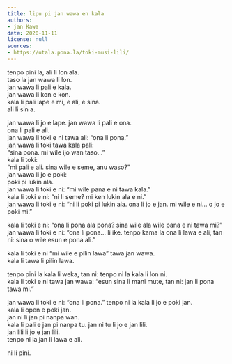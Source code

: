 ```yaml
---
title: lipu pi jan wawa en kala
authors:
- jan Kawa
date: 2020-11-11
license: null
sources:
- https://utala.pona.la/toki-musi-lili/
---
```


tenpo pini la, ali li lon ala.  
taso la jan wawa li lon.  
jan wawa li pali e kala.  
jan wawa li kon e kon.  
kala li pali lape e mi, e ali, e sina.  
ali li sin a.

jan wawa li jo e lape. jan wawa li pali e ona.  
ona li pali e ali.  
jan wawa li toki e ni tawa ali: “ona li pona.”  
jan wawa li toki tawa kala pali:  
“sina pona. mi wile ijo wan taso…”  
kala li toki:  
“mi pali e ali. sina wile e seme, anu waso?”  
jan wawa li jo e poki:  
poki pi lukin ala.  
jan wawa li toki e ni: “mi wile pana e ni tawa kala.”  
kala li toki e ni: “ni li seme? mi ken lukin ala e ni.”  
jan wawa li toki e ni: “ni li poki pi lukin ala. ona li jo e jan. mi wile e ni… o jo e poki mi.”

kala li toki e ni: “ona li pona ala pona? sina wile ala wile pana e ni tawa mi?”  
jan wawa li toki e ni: “ona li pona… li ike. tenpo kama la ona li lawa e ali, tan ni: sina o wile esun e pona ali.”

kala li toki e ni “mi wile e pilin lawa” tawa jan wawa.  
kala li tawa li pilin lawa.

tenpo pini la kala li weka, tan ni: tenpo ni la kala li lon ni.  
kala li toki e ni tawa jan wawa: “esun sina li mani mute, tan ni: jan li pona tawa mi.”

jan wawa li toki e ni: “ona li pona.” tenpo ni la kala li jo e poki jan.  
kala li open e poki jan.  
jan ni li jan pi nanpa wan.  
kala li pali e jan pi nanpa tu. jan ni tu li jo e jan lili.  
jan lili li jo e jan lili.  
tenpo ni la jan li lawa e ali.

ni li pini.